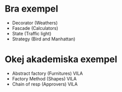 ﻿# Bra exempel

- Decorator (Weathers)
- Fascade (Calculators)
- State (Traffic light)
- Strategy (Bird and Manhattan)

# Okej akademiska exempel
- Abstract factory (Furnitures) VILA
- Factory Method (Shapes)   VILA
- Chain of resp (Approvers) VILA


